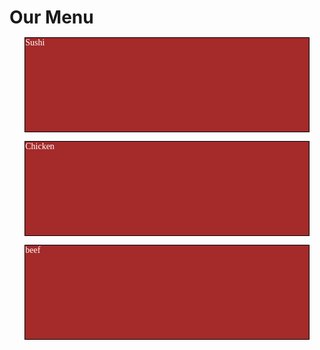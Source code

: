 <!DOCTYPE html>
<html>
<head>
<meta charset="utf-8">	
  <title>Our Menu</title>
<style>

	/********** Base styles **********/
	*{
		box-sizing: border-box;
	}
	h1 {
		margin-bottom: 15px;
	}

	p{
	border: 1px solid black;
	background-color: #A52A2A;
	width: 90%;
	height: 150px;
	margin-right: auto;
	margin-left: auto;
	font-family: Helvetico;
	color: white;
}

/* simple Responsive Framework. */
.row {
	width: 100%;
}

/********** Large devices only **********/
@media (min-width: 992px){
	.col-lg-1, .col-lg-2, .col-lg-3,{
		float: left;
		border:1px solid green;
	}
	.col-lg-1{
		width: 8.33%;
	}
	.col-lg-2{
		width: 16.66%;
	}
	.col-lg-3{
		width: 100%;
	}
}
/********** Medium devices only **********/
@media (min-width: 768px) and (max-width: 991px){
	.col-md-1, .col-md-2, .col-md-3,{
		float:8.33%
		border:1px solid green;
	}
	.col-md-1{
		width: 8.33%;
	}
	.col-md-2{
		width: 16.66%;
	}
	.col-md-3{
		width: 100%;
	}
}

/********** Medium devices only **********/
@media(min-width: 768px) and (max-width: 991px){
	.col-md-1, .col-md-2, .col-md-3{
		float: left;
		border: 1px solid green;
	}
	.col-md-1{
		width: 8.33%;
	}
     .col-md-2{
     	width: 16.66%;
     }
     .col-md-3{
     	width: 100%
     }
 }

</style>
</head>
<body>
 <h1>Our Menu</h1>
<div class="row">
	<div class="col-lg-3 col-md-6"><p>Sushi</p></div>
	<div class="col-lg-3 col-md-6"><p>Chicken</p></div>
	<div class="col_lg_3 col_md_6"><p>beef</p></div>
</div>

</body>
</html>
